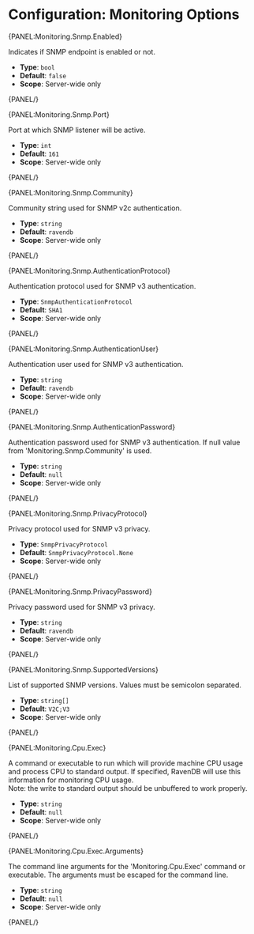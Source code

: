 # Configuration: Monitoring Options

{PANEL:Monitoring.Snmp.Enabled}

Indicates if SNMP endpoint is enabled or not.

- **Type**: `bool`
- **Default**: `false`
- **Scope**: Server-wide only

{PANEL/}

{PANEL:Monitoring.Snmp.Port}

Port at which SNMP listener will be active.

- **Type**: `int`
- **Default**: `161`
- **Scope**: Server-wide only

{PANEL/}

{PANEL:Monitoring.Snmp.Community}

Community string used for SNMP v2c authentication.

- **Type**: `string`
- **Default**: `ravendb`
- **Scope**: Server-wide only

{PANEL/}

{PANEL:Monitoring.Snmp.AuthenticationProtocol}

Authentication protocol used for SNMP v3 authentication.

- **Type**: `SnmpAuthenticationProtocol`
- **Default**: `SHA1`
- **Scope**: Server-wide only

{PANEL/}

{PANEL:Monitoring.Snmp.AuthenticationUser}

Authentication user used for SNMP v3 authentication.

- **Type**: `string`
- **Default**: `ravendb`
- **Scope**: Server-wide only

{PANEL/}

{PANEL:Monitoring.Snmp.AuthenticationPassword}

Authentication password used for SNMP v3 authentication. If null value from 'Monitoring.Snmp.Community' is used.

- **Type**: `string`
- **Default**: `null`
- **Scope**: Server-wide only

{PANEL/}

{PANEL:Monitoring.Snmp.PrivacyProtocol}

Privacy protocol used for SNMP v3 privacy.

- **Type**: `SnmpPrivacyProtocol`
- **Default**: `SnmpPrivacyProtocol.None`
- **Scope**: Server-wide only

{PANEL/}

{PANEL:Monitoring.Snmp.PrivacyPassword}

Privacy password used for SNMP v3 privacy.

- **Type**: `string`
- **Default**: `ravendb`
- **Scope**: Server-wide only

{PANEL/}

{PANEL:Monitoring.Snmp.SupportedVersions}

List of supported SNMP versions. Values must be semicolon separated.

- **Type**: `string[]`
- **Default**: `V2C;V3`
- **Scope**: Server-wide only

{PANEL/}

{PANEL:Monitoring.Cpu.Exec}

A command or executable to run which will provide machine CPU usage and process CPU to standard output. If specified, RavenDB will use this information for monitoring CPU usage.  
Note: the write to standard output should be unbuffered to work properly.

- **Type**: `string`
- **Default**: `null`
- **Scope**: Server-wide only

{PANEL/}

{PANEL:Monitoring.Cpu.Exec.Arguments}

The command line arguments for the 'Monitoring.Cpu.Exec' command or executable. The arguments must be escaped for the command line.

- **Type**: `string`
- **Default**: `null`
- **Scope**: Server-wide only

{PANEL/}
